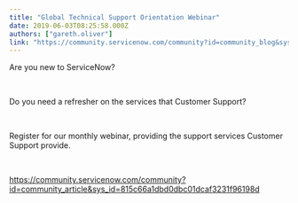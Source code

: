 ```yaml
---
title: "Global Technical Support Orientation Webinar"
date: 2019-06-03T08:25:58.000Z
authors: ["gareth.oliver"]
link: "https://community.servicenow.com/community?id=community_blog&sys_id=9eef1c31dbf137004819fb24399619ca"
---
```

<p>Are you new to ServiceNow?</p>
<p> </p>
<p>Do you need a refresher on the services that Customer Support?</p>
<p> </p>
<p>Register for our monthly webinar, providing the support services Customer Support provide. </p>
<p> </p>
<p><a href="https://community.servicenow.com/community?id&#61;community_article&amp;sys_id&#61;815c66a1dbd0dbc01dcaf3231f96198d" rel="nofollow">https://community.servicenow.com/community?id&#61;community_article&amp;sys_id&#61;815c66a1dbd0dbc01dcaf3231f96198d</a></p>